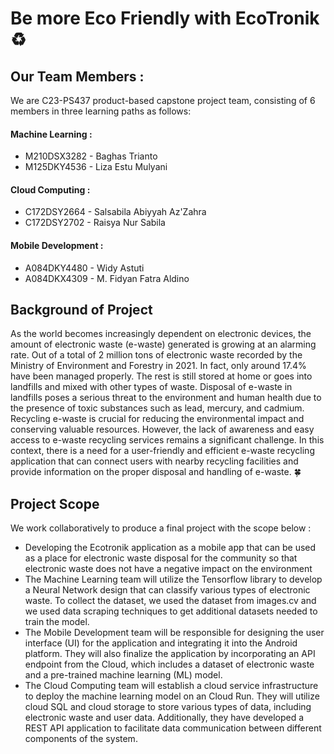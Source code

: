 # Be more Eco Friendly with EcoTronik ♻️

## Our Team Members :
We are C23-PS437 product-based capstone project team, consisting of 6 members in three learning paths as follows:
#### Machine Learning :
 * M210DSX3282 - Baghas Trianto
 * M125DKY4536 - Liza Estu Mulyani
#### Cloud Computing :
 * C172DSY2664 - Salsabila Abiyyah Az'Zahra
 * C172DSY2702 - Raisya Nur Sabila
#### Mobile Development :
 * A084DKY4480 - Widy Astuti
 * A084DKX4309 - M. Fidyan Fatra Aldino

## Background of Project
As the world becomes increasingly dependent on electronic devices, the amount of electronic waste (e-waste) generated is growing at an alarming rate. Out of a total of 2 million tons of electronic waste recorded by the Ministry of Environment and Forestry in 2021. In fact, only around 17.4% have been managed properly. The rest is still stored at home or goes into landfills and mixed with other types of waste. Disposal of e-waste in landfills poses a serious threat to the environment and human health due to the presence of toxic substances such as lead, mercury, and cadmium. Recycling e-waste is crucial for reducing the environmental impact and conserving valuable resources. However, the lack of awareness and easy access to e-waste recycling services remains a significant challenge. In this context, there is a need for a user-friendly and efficient e-waste recycling application that can connect users with nearby recycling facilities and provide information on the proper disposal and handling of e-waste. 🍀

## Project Scope
We work collaboratively to produce a final project with the scope below :
 * Developing the Ecotronik application as a mobile app that can be used as a place for electronic waste disposal for the community so that electronic waste does not have a negative impact on the environment
 * The Machine Learning team will utilize the Tensorflow library to develop a Neural Network design that can classify various types of electronic waste. To collect the dataset, we used the dataset from images.cv and we used data scraping techniques to get additional datasets needed to train the model.
 * The Mobile Development team will be responsible for designing the user interface (UI) for the application and integrating it into the Android platform. They will also finalize the application by incorporating an API endpoint from the Cloud, which includes a dataset of electronic waste and a pre-trained machine learning (ML) model.
 * The Cloud Computing team will establish a cloud service infrastructure to deploy the machine learning model on an Cloud Run. They will utilize cloud SQL and cloud storage to store various types of data, including electronic waste and user data. Additionally, they have developed a REST API application to facilitate data communication between different components of the system.









